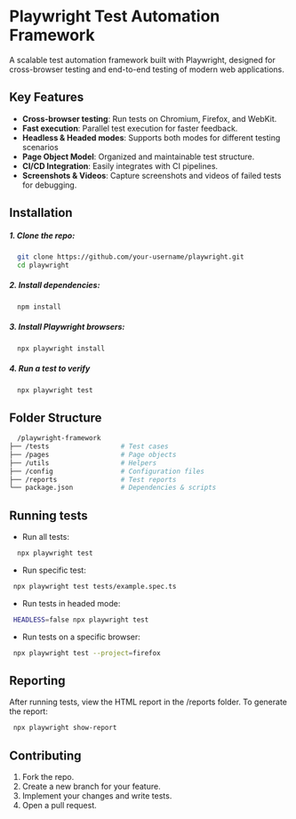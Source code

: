 
# Playwright Test Automation Framework

A scalable test automation framework built with Playwright, designed for cross-browser testing and end-to-end testing of modern web applications.


## Key Features

- **Cross-browser testing**: Run tests on Chromium, Firefox, and WebKit.
- **Fast execution**: Parallel test execution for faster feedback.
- **Headless & Headed modes**: Supports both modes for different testing scenarios
- **Page Object Model**: Organized and maintainable test structure.
- **CI/CD Integration**: Easily integrates with CI pipelines.
- **Screenshots & Videos**: Capture screenshots and videos of failed tests for debugging.


## Installation

##### 1. Clone the repo:

```bash
  git clone https://github.com/your-username/playwright.git
  cd playwright
```
##### 2. Install dependencies:
```bash
  npm install
```

##### 3. Install Playwright browsers:   
```bash
  npx playwright install
```  
##### 4. Run a test to verify
```bash
  npx playwright test
``` 

## Folder Structure
```bash
  /playwright-framework
├── /tests                  # Test cases
├── /pages                  # Page objects
├── /utils                  # Helpers
├── /config                 # Configuration files
├── /reports                # Test reports
└── package.json            # Dependencies & scripts

```
## Running tests
* Run all tests:
```bash
  npx playwright test
``` 
* Run specific test:
```bash
 npx playwright test tests/example.spec.ts
``` 
* Run tests in headed mode:
```bash
 HEADLESS=false npx playwright test
``` 
* Run tests on a specific browser:
```bash
 npx playwright test --project=firefox
``` 
## Reporting
After running tests, view the HTML report in the /reports folder. To generate the report:
```bash
 npx playwright show-report
``` 
## Contributing
 1. Fork the repo.
 2. Create a new branch for your feature.
 3. Implement your changes and write tests.
 4. Open a pull request.
